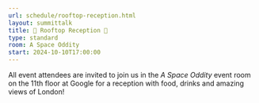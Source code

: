 ```yaml
---
url: schedule/rooftop-reception.html
layout: summittalk
title: 🌟 Rooftop Reception 🌟
type: standard
room: A Space Oddity
start: 2024-10-10T17:00:00
---
```


<div class="font-google font-medium">

All event attendees are invited to join us in the *A Space Oddity* event room on the 11th floor at Google for a reception with food, drinks and amazing views of London!

</div>